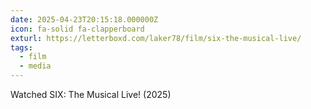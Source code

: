 ```yaml
---
date: 2025-04-23T20:15:18.000000Z
icon: fa-solid fa-clapperboard
exturl: https://letterboxd.com/laker78/film/six-the-musical-live/
tags: 
  - film
  - media
---
```


Watched SIX: The Musical Live! (2025)